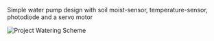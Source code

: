 Simple water pump design with soil moist-sensor, temperature-sensor, photodiode and a servo motor

![Project Watering Scheme](https://github.com/nikolaf91/tinkercard-circuits/docs/assets/project_watering.png "Project Watering Scheme")
